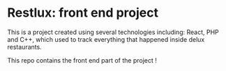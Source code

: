 # Restlux: front end project

This is a project created using several technologies including: React, PHP and C++, which used to track everything that happened inside delux restaurants.

This repo contains the front end part of the project !
